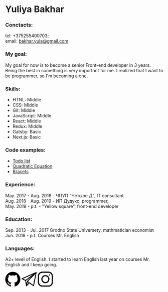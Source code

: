 # Yuliya Bakhar

### Conctacts:

tel: +375255400703;  
email: bakhar.yula@gmail.com

### My goal:

My goal for now is to become a senior Front-end developer in 3 years. Being the best in something is very important for me. I realized that I want to be programmer, so I'm becoming a one.

### Skills:

- HTNL: Middle
- CSS: Middle
- Git: Middle
- JavaScript: Middle
- React: Middle
- Redux: Middle
- Gatsby: Basic
- Next.js: Basic

### Code examples:

- [Todo list](https://github.com/YuliaBakhar/todolist)
- [Quadratic Equation](https://github.com/YuliaBakhar/quadratic-equation)
- [Bracets](https://github.com/YuliaBakhar/additional_5)

### Experience:

May. 2017 - Aug. 2018 - ЧПУП "Четыре Д", IT consultant  
Aug. 2018 - Aug. 2019 - ИП Дудуко, programmer,  
May. 2019 - p.t. - "Yellow square", front-end developer

### Education:

Sep. 2013 - Jul. 2017 Grodno State Universety, mathmatician economist  
Jun. 2018 - p.t. Courses Mr. English

### Languages:

A2+ level of English. I started to learn English last year on courses Mr. English and I keep going.

[![Icon of GitHub](/icons/github.svg)](https://github.com/YuliaBakhar)
[![IIcon of Telegram](/icons/telegram.svg)](https://t.me/foultra)
[![Icon of Instagram](/icons/instagram.svg)](https://www.instagram.com/foultra)
